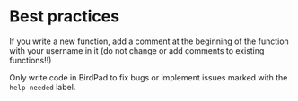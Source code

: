 # Best practices
If you write a new function, add a comment at the beginning of the function with your username in it (do not change or add comments to existing functions!!)

Only write code in BirdPad to fix bugs or implement issues marked with the `help needed` label.


